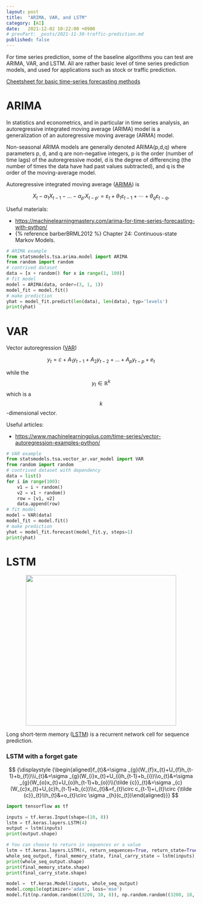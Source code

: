```yaml
---
layout: post
title:  "ARIMA, VAR, and LSTM"
category: [AI]
date:   2021-12-02 10:22:00 +0900
# prevPart: _posts/2021-11-30-traffic-prediction.md
published: false
---
```

<script src="https://cdn.mathjax.org/mathjax/latest/MathJax.js?config=TeX-AMS-MML_HTMLorMML" type="text/javascript"></script>

For time series prediction, some of the baseline algorithms you can test are ARIMA, VAR, and LSTM. All are rather basic level of time series prediction models, and used for applications such as stock or traffic prediction.

[Cheetsheet for basic time-series forecasting methods](https://machinelearningmastery.com/time-series-forecasting-methods-in-python-cheat-sheet/)
# ARIMA

In statistics and econometrics, and in particular in time series analysis, an autoregressive integrated moving average (ARIMA) model is a generalization of an autoregressive moving average (ARMA) model.

Non-seasonal ARIMA models are generally denoted ARIMA(p,d,q) where parameters p, d, and q are non-negative integers, p is the order (number of time lags) of the autoregressive model, d is the degree of differencing (the number of times the data have had past values subtracted), and q is the order of the moving-average model.


Autoregressive integrated moving average ([ARIMA](https://en.wikipedia.org/wiki/Autoregressive_integrated_moving_average)) is 


$$ {\displaystyle X_{t}-\alpha _{1}X_{t-1}-\dots -\alpha _{p'}X_{t-p'}=\varepsilon _{t}+\theta _{1}\varepsilon _{t-1}+\cdots +\theta _{q}\varepsilon _{t-q},} $$

Useful materials:
* <https://machinelearningmastery.com/arima-for-time-series-forecasting-with-python/>
* {% reference barberBRML2012 %} Chapter 24: Continuous-state Markov Models.

```python
# ARIMA example
from statsmodels.tsa.arima.model import ARIMA
from random import random
# contrived dataset
data = [x + random() for x in range(1, 100)]
# fit model
model = ARIMA(data, order=(3, 1, 1))
model_fit = model.fit()
# make prediction
yhat = model_fit.predict(len(data), len(data), typ='levels')
print(yhat)
```


# VAR

Vector autoregression ([VAR](https://en.wikipedia.org/wiki/Vector_autoregression))

$$ y_t = c + A_1 y_{t-1} + A_2 y_{t-2} + ... + A_p y_{t-p} + e_t $$

while the $$ y_t \in \mathbb{R}^k $$ which is a $$k$$-dimensional vector.

Useful articles:
* <https://www.machinelearningplus.com/time-series/vector-autoregression-examples-python/>

```python
# VAR example
from statsmodels.tsa.vector_ar.var_model import VAR
from random import random
# contrived dataset with dependency
data = list()
for i in range(100):
    v1 = i + random()
    v2 = v1 + random()
    row = [v1, v2]
    data.append(row)
# fit model
model = VAR(data)
model_fit = model.fit()
# make prediction
yhat = model_fit.forecast(model_fit.y, steps=1)
print(yhat)
```

# LSTM

<p align='center'><img src="https://upload.wikimedia.org/wikipedia/commons/thumb/9/93/LSTM_Cell.svg/450px-LSTM_Cell.svg.png" width=400></p>

Long short-term memory ([LSTM](https://en.wikipedia.org/wiki/Long_short-term_memory)) is a recurrent network cell for sequence prediction.

### LSTM with a forget gate

$$ {\displaystyle {\begin{aligned}f_{t}&=\sigma _{g}(W_{f}x_{t}+U_{f}h_{t-1}+b_{f})\\i_{t}&=\sigma _{g}(W_{i}x_{t}+U_{i}h_{t-1}+b_{i})\\o_{t}&=\sigma _{g}(W_{o}x_{t}+U_{o}h_{t-1}+b_{o})\\{\tilde {c}}_{t}&=\sigma _{c}(W_{c}x_{t}+U_{c}h_{t-1}+b_{c})\\c_{t}&=f_{t}\circ c_{t-1}+i_{t}\circ {\tilde {c}}_{t}\\h_{t}&=o_{t}\circ \sigma _{h}(c_{t})\end{aligned}}} $$


```python
import tensorflow as tf

inputs = tf.keras.Input(shape=(10, 8))
lstm = tf.keras.layers.LSTM(4)
output = lstm(inputs)
print(output.shape)

# You can choose to return in sequences or a value
lstm = tf.keras.layers.LSTM(4, return_sequences=True, return_state=True)
whole_seq_output, final_memory_state, final_carry_state = lstm(inputs)
print(whole_seq_output.shape)
print(final_memory_state.shape)
print(final_carry_state.shape)

model =  tf.keras.Model(inputs, whole_seq_output)
model.compile(optimizer='adam', loss='mse')
model.fit(np.random.random((3200, 10, 8)), np.random.random((3200, 10, 4)), epochs=3)
```